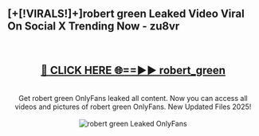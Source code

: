 <h2>[+[!VIRALS!]+]robert green Leaked Video Viral On Social X Trending Now - zu8vr</h2>
<br>
<div align="center">
<h2><a href="https://libra.edu.pl?robert_green" rel="nofollow">🔴 CLICK HERE 🌐==►► robert_green</a></h2>
<br>
Get robert green OnlyFans leaked all content. Now you can access all videos and pictures of robert green OnlyFans. New Updated Files 2025!
<br>
<br>
<a href="https://libra.edu.pl?robert_green" rel="nofollow" data-target="animated-image.originalLink"><img src="https://i.ibb.co.com/WyWwxjT/player-gif2.gif" alt="robert green Leaked OnlyFans" style="max-width: 100%; display: inline-block;" data-target="animated-image.originalImage"></a>
</div>
<br>